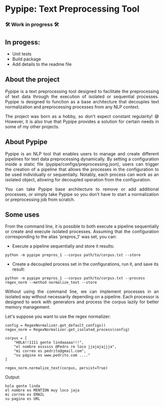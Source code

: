 # Pypipe: Text Preprocessing Tool

### 🛠️ Work in progress 🛠️

## In progess:

- Unit tests
- Build package
- Add details to the readme file

## About the project

<p align='justify'>Pypipe is a text preprocessing tool designed to facilitate the preprocessing of text data through the execution of isolated or sequential processes. Pypipe is designed to function as a base architecture that decouples text normalization and preprocessing processes from any NLP context.</p>

<p align='justify'>The project was born as a hobby, so don't expect constant regularity! 😅 However, it is also true that Pypipe provides a solution for certain needs in some of my other projects.</p>

## About Pypipe

<p align='justify'>Pypipe is an NLP tool that enables users to manage and create different pipelines for text data preprocessing dynamically. By setting a configuration inside a static file (pypipe/configs/preprocessing.json), users can trigger the creation of a pipeline that allows the processes in the configuration to be used individually or sequentially. Notably, each process can work as an isolated object, allowing for decoupled operation from the configuration.</p>

<p align='justify'>You can take Pypipe base architecture to remove or add additional processes, or simply take Pypipe so you don't have to start a normalization or preprocessing job from scratch.</p>

## Some uses

<p align='justify'>From the command line, it is possible to both execute a pipeline sequentially or create and execute isolated processes. Assuming that the configuration corresponding to the alias 'prepros_1' was set, you can:</p>

- Execute a pipeline sequentially and store it results:

```
python -m pypipe prepros_1 --corpus path/to/corpus.txt --store 
```
- Create a decoupled process set in the configurations, run it, and save its result:

```
python -m pypipe prepros_1 --corpus path/to/corpus.txt --process regex_norm --method normalize_text --store
```
<p align='justify'>Without using the command line, we can implement processes in an isolated way without necessarily depending on a pipeline. Each processor is designed to work with generators and process the corpus lazily for better memory management.</p>

Let's suppose you want to use the regex normalizer:

```
config = RegexNormalizer.get_default_configs()
regex_norm = RegexNormalizer.get_isolated_process(config)

corpus = [
    "HOLA!!1111 gente lindaaaaa!!!",
    "el nombre essssss @Pedro re loco jjajajajjja",
    "mi correo es pedrito@gmail.com",
    "su página es www.pedrito.com ...."
]

regex_norm.normalize_text(corpus, persist=True)
```
Output:

```
hola gente linda
el nombre es MENTION muy loco jaja
mi correo es EMAIL
su pagina es URL
```
